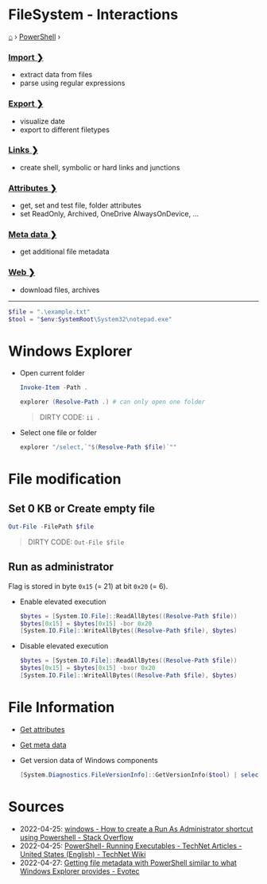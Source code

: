 # FileSystem - Interactions
[⌂](../../README.md) › [PowerShell](../../README.md) ›

### [Import ❯](import.md)
- extract data from files
- parse using regular expressions

### [Export ❯](export.md)
- visualize date
- export to different filetypes

### [Links ❯](links.md)
- create shell, symbolic or hard links and junctions

### [Attributes ❯](attributes.md)
- get, set and test file, folder attributes
- set ReadOnly, Archived, OneDrive AlwaysOnDevice, ...

### [Meta data ❯](metadata.md)
- get additional file metadata

### [Web ❯](web.md)
- download files, archives

---

```powershell
$file = ".\example.txt"
$tool = "$env:SystemRoot\System32\notepad.exe"
```

# Windows Explorer

- Open current folder
    ```powershell
    Invoke-Item -Path .
    ```
    ```powershell
    explorer (Resolve-Path .) # can only open one folder
    ```
    > DIRTY CODE: `ii .`

- Select one file or folder
    ```powershell
    explorer "/select,`"$(Resolve-Path $file)`""
    ```


# File modification

## Set 0 KB or Create empty file

```powershell
Out-File -FilePath $file
```
> DIRTY CODE: `Out-File $file`


## Run as administrator

Flag is stored in byte `0x15` (= 21) at bit `0x20` (= 6).

- Enable elevated execution
    ```powershell
    $bytes = [System.IO.File]::ReadAllBytes((Resolve-Path $file))
    $bytes[0x15] = $bytes[0x15] -bor 0x20 
    [System.IO.File]::WriteAllBytes((Resolve-Path $file), $bytes)
    ```

- Disable elevated execution
    ```powershell
    $bytes = [System.IO.File]::ReadAllBytes((Resolve-Path $file))
    $bytes[0x15] = $bytes[0x15] -bxor 0x20
    [System.IO.File]::WriteAllBytes((Resolve-Path $file), $bytes)
    ```


# File Information

- [Get attributes](attributes.md)
- [Get meta data](metadata.md)

- Get version data of Windows components
    ```powershell
    [System.Diagnostics.FileVersionInfo]::GetVersionInfo($tool) | select *
    ```


# Sources

- 2022-04-25: [windows - How to create a Run As Administrator shortcut using Powershell - Stack Overflow](https://stackoverflow.com/questions/28997799/how-to-create-a-run-as-administrator-shortcut-using-powershell)
- 2022-04-25: [PowerShell- Running Executables - TechNet Articles - United States (English) - TechNet Wiki](https://social.technet.microsoft.com/wiki/contents/articles/7703.powershell-running-executables.aspx)
- 2022-04-27: [Getting file metadata with PowerShell similar to what Windows Explorer provides - Evotec](https://evotec.xyz/getting-file-metadata-with-powershell-similar-to-what-windows-explorer-provides/)